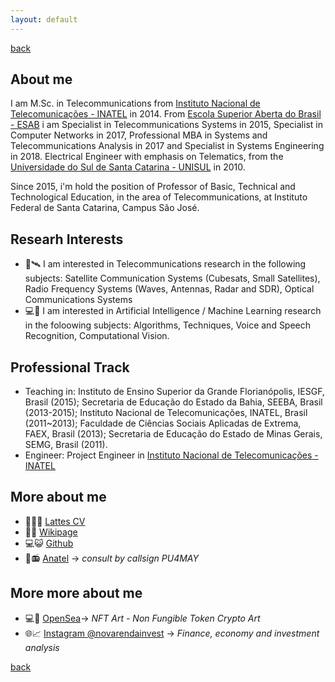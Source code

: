 ```yaml
---
layout: default
---
```

[back](./)

## About me

I am M.Sc. in Telecommunications from [Instituto Nacional de Telecomunicações - INATEL](http://www.inatel.br) in 2014. From [Escola Superior Aberta do Brasil - ESAB](https://esab.edu.br/) i am Specialist in Telecommunications Systems in 2015, Specialist in Computer Networks in 2017, Professional MBA in Systems and Telecommunications Analysis in 2017 and Specialist in Systems Engineering in 2018. 
Electrical Engineer with emphasis on Telematics, from the [Universidade do Sul de Santa Catarina - UNISUL](http://www.unisul.br) in 2010.

Since 2015, i'm hold the position of Professor of Basic, Technical and Technological Education, in the area of Telecommunications, at Instituto Federal de Santa Catarina, 
Campus São José.

## Researh Interests

* 📡🛰️	I am interested in Telecommunications research in the following subjects: Satellite Communication Systems (Cubesats, Small Satellites), Radio Frequency Systems (Waves, Antennas, Radar and SDR), Optical Communications Systems
* 💻🤖 I am interested in Artificial Intelligence / Machine Learning research in the foloowing subjects: Algorithms, Techniques, Voice and Speech Recognition, Computational Vision.


## Professional Track

* Teaching in: Instituto de Ensino Superior da Grande Florianópolis, IESGF, Brasil (2015); Secretaria de Educação do Estado da Bahia, SEEBA, Brasil (2013-2015); 
Instituto Nacional de Telecomunicações, INATEL, Brasil (2011~2013); Faculdade de Ciências Sociais Aplicadas de Extrema, FAEX, Brasil (2013); 
Secretaria de Educação do Estado de Minas Gerais, SEMG, Brasil (2011).
* Engineer: Project Engineer in [Instituto Nacional de Telecomunicações - INATEL](http://www.inatel.br)

## More about me

- 📃👨‍🎓 [Lattes CV](http://lattes.cnpq.br/6289204315531991)
- 📑🏫 [Wikipage](https://wiki.sj.ifsc.edu.br/index.php/Ramon_Mayor_Martins)
- 💻😺 [Github](https://github.com/rmayormartins)
- 📃📻 [Anatel](https://sistemas.anatel.gov.br/easp/Novo/ConsultaIndicativo/Tela.asp) -> _consult by callsign PU4MAY_

## More more about me

- 💻🎨 [OpenSea](https://opensea.io/collection/rmayormartins)-> _NFT Art - Non Fungible Token Crypto Art_
- 🌐📈 [Instagram @novarendainvest](https://www.instagram.com/novarendainvest/) -> _Finance, economy and investment analysis_

[back](./)
